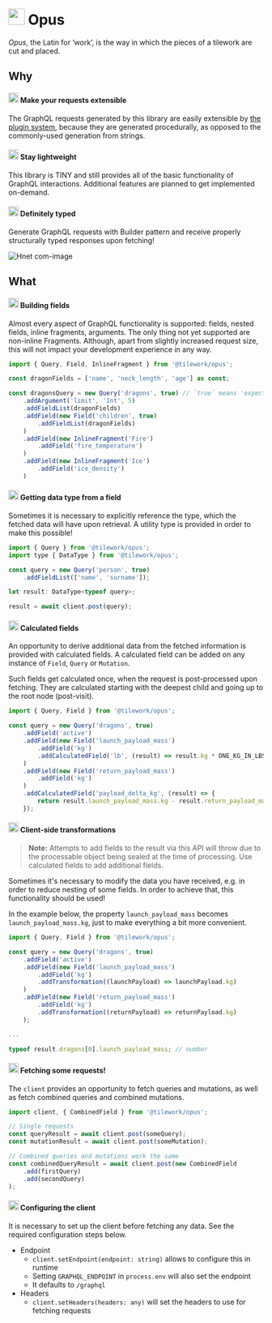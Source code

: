 <h1 float="left">
    <img src="https://e.unicode-table.com/orig/f5/7c6daba899f1db0c849b20fae63a38.png" height="32">
    Opus
</h1>


*Opus*, the Latin for ‘work’, is the way in which the pieces of a tilework are cut and placed.

## Why

<h4 float="left"> 
    <img src="https://e.unicode-table.com/orig/76/82f32524fb743dbc62cd86fba89f6e.png" height="20">
    Make your requests extensible
</h4>

The GraphQL requests generated by this library are easily extensible by [the plugin system](https://github.com/tilework/mosaic), because they are generated procedurally, as opposed to the commonly-used generation from strings.


<h4 float="left"> 
    <img src="https://e.unicode-table.com/orig/40/2824a7079418328ff8a74ab2d92441.png" height="20">
    Stay lightweight
</h4>

This library is TINY and still provides all of the basic functionality of GraphQL interactions. Additional features are planned to get implemented on-demand.

<h4 float="left"> 
    <img src="https://e.unicode-table.com/orig/a0/d616e234deff52663bbb0d263b1a18.png" height="20">
    Definitely typed
</h4>

Generate GraphQL requests with Builder pattern and receive properly structurally typed responses upon fetching!

![Hnet com-image](https://user-images.githubusercontent.com/46347627/113285078-304d1b80-92f3-11eb-91f4-c7a491a39996.gif)

## What

<h4 float="left"> 
    <img src="https://e.unicode-table.com/orig/41/afffcb1f4ba527f67325f094febfb1.png" height="20">
    Building fields
</h4>

Almost every aspect of GraphQL functionality is supported: fields, nested fields, inline fragments, arguments.
The only thing not yet supported are non-inline Fragments. Although, apart from slightly increased request size, this will not impact your development experience in any way.

```js
import { Query, Field, InlineFragment } from '@tilework/opus';

const dragonFields = ['name', 'neck_length', 'age'] as const;

const dragonsQuery = new Query('dragons', true) // `true` means 'expect array'
    .addArgument('limit', 'Int', 5)
    .addFieldList(dragonFields)
    .addField(new Field('children', true)
        .addFieldList(dragonFields)
    )
    .addField(new InlineFragment('Fire')
        .addField('fire_temperature')
    )
    .addField(new InlineFragment('Ice')
        .addField('ice_density')
    )
```

<h4 float="left"> 
    <img src="https://e.unicode-table.com/orig/41/afffcb1f4ba527f67325f094febfb1.png" height="20">
    Getting data type from a field
</h4>

Sometimes it is necessary to explicitly reference the type, which the fetched data will have upon retrieval. A utility type is provided in order to make this possible!

```js
import { Query } from '@tilework/opus';
import type { DataType } from '@tilework/opus';

const query = new Query('person', true)
    .addFieldList(['name', 'surname']);

let result: DataType<typeof query>;

result = await client.post(query);
```

<h4 float="left">
    <img src="https://e.unicode-table.com/orig/c6/067075f73e5891479108c2d51d0ff7.png" height="20">
    Calculated fields
</h4>

An opportunity to derive additional data from the fetched information is provided with calculated fields. A calculated field can be added on any instance of `Field`, `Query` or `Mutation`. 

Such fields get calculated once, when the request is post-processed upon fetching. They are calculated starting with the deepest child and going up to the root node (post-visit).

```js
import { Query, Field } from '@tilework/opus';

const query = new Query('dragons', true)
    .addField('active')
    .addField(new Field('launch_payload_mass')
        .addField('kg')
        .addCalculatedField('lb', (result) => result.kg * ONE_KG_IN_LBS)
    )
    .addField(new Field('return_payload_mass')
        .addField('kg')
    )
    .addCalculatedField('payload_delta_kg', (result) => {
        return result.launch_payload_mass.kg - result.return_payload_mass.kg;
    });
```

<h4 float="left">
    <img src="https://e.unicode-table.com/orig/27/c5ae0c9c67e5e0e55537665aa89576.png" height="20">
    Client-side transformations
</h4>

> **Note:** Attempts to add fields to the result via this API will throw due to the processable object being sealed at the time of processing. Use calculated fields to add additional fields.

Sometimes it's necessary to modify the data you have received, e.g. in order to reduce nesting of some fields. In order to achieve that, this functionality should be used!

In the example below, the property `launch_payload_mass` becomes `launch_payload_mass.kg`, just to make everything a bit more convenient.

```js
import { Query, Field } from '@tilework/opus';

const query = new Query('dragons', true)
    .addField('active')
    .addField(new Field('launch_payload_mass')
        .addField('kg')
        .addTransformation((launchPayload) => launchPayload.kg)
    )
    .addField(new Field('return_payload_mass')
        .addField('kg')
        .addTransformation((returnPayload) => returnPayload.kg)
    );

...

typeof result.dragons[0].launch_payload_mass; // number
```

<h4 float="left">
    <img src="https://e.unicode-table.com/orig/be/f154b24d3532e67d8d943112e5b931.png" height="20">
    Fetching some requests!
</h4>

The `client` provides an opportunity to fetch queries and mutations, as well as fetch combined queries and combined mutations.

```js
import client, { CombinedField } from '@tilework/opus';

// Single requests
const queryResult = await client.post(someQuery);
const mutationResult = await client.post(someMutation);

// Combined queries and mutations work the same
const combinedQueryResult = await client.post(new CombinedField
    .add(firstQuery)
    .add(secondQuery)
);
```

<h4 float="left">
    <img src="https://e.unicode-table.com/orig/a2/7591b29cce40dd113708ef2117fe88.png" height="20">
    Configuring the client
</h4>

It is necessary to set up the client before fetching any data. See the required configuration steps below.

-  Endpoint
   -  `client.setEndpoint(endpoint: string)` allows to configure this in runtime 
   -  Setting `GRAPHQL_ENDPOINT` in `process.env` will also set the endpoint
   -  It defaults to `/graphql`
-  Headers
   -  `client.setHeaders(headers: any)` will set the headers to use for fetching requests